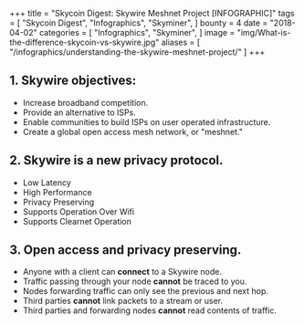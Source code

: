 +++
title = "Skycoin Digest: Skywire Meshnet Project [INFOGRAPHIC]"
tags = [
    "Skycoin Digest",
    "Infographics",
    "Skyminer",
]
bounty = 4
date = "2018-04-02"
categories = [
    "Infographics",
    "Skyminer",
]
image = "img/What-is-the-difference-skycoin-vs-skywire.jpg"
aliases = [
	"/infographics/understanding-the-skywire-meshnet-project/"
]
+++

## 1. Skywire objectives:

* Increase broadband competition.
* Provide an alternative to ISPs.
* Enable communities to build ISPs on user operated infrastructure.
* Create a global open access mesh network, or "meshnet."

## 2. Skywire is a new privacy protocol.

* Low Latency
* High Performance
* Privacy Preserving
* Supports Operation Over Wifi
* Supports Clearnet Operation

## 3. Open access and privacy preserving.

* Anyone with a client can __connect__ to a Skywire node.
* Traffic passing through your node __cannot__ be traced to you.
* Nodes forwarding traffic can only see the previous and next hop.
* Third parties __cannot__ link packets to a stream or user.
* Third parties and forwarding nodes __cannot__ read contents of traffic.
